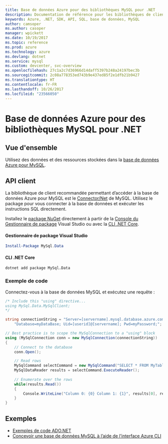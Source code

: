 ```yaml
---
title: Base de données Azure pour des bibliothèques MySQL pour .NET
description: Documentation de référence pour les bibliothèques de client .NET pour les bases de données Azure pour MySQL
keywords: Azure, .NET, SDK, API, SQL, base de données, MySQL
author: camsoper
ms.author: casoper
manager: wpickett
ms.date: 10/19/2017
ms.topic: reference
ms.prod: azure
ms.technology: azure
ms.devlang: dotnet
ms.service: mysql
ms.custom: devcenter, svc-overview
ms.openlocfilehash: 27c1a2c7d36966d14daff5397b248a24197bec3b
ms.sourcegitcommit: 2c08a778353ed743b9e437ed85f2e1dfb21b9427
ms.translationtype: HT
ms.contentlocale: fr-FR
ms.lasthandoff: 10/26/2017
ms.locfileid: "23566050"
---
```

# <a name="azure-database-for-mysql-libraries-for-net"></a>Base de données Azure pour des bibliothèques MySQL pour .NET

## <a name="overview"></a>Vue d'ensemble

Utilisez des données et des ressources stockées dans la [base de données Azure pour MySQL](/azure/mysql/overview).

## <a name="client-apis"></a>API client

La bibliothèque de client recommandée permettant d’accéder à la base de données Azure pour MySQL est le [Connector/Net](https://dev.mysql.com/doc/connector-net/en) de MySQL. Utilisez le package pour vous connecter à la base de données et exécuter les instructions SQL directement. 

Installez le [package NuGet](https://www.nuget.org/packages/MySql.Data) directement à partir de la [Console du Gestionnaire de package][PackageManager] Visual Studio ou avec la [CLI .NET Core][DotNetCLI].

#### <a name="visual-studio-package-manager"></a>Gestionnaire de package Visual Studio

```powershell
Install-Package MySql.Data
```

#### <a name="net-core-cli"></a>CLI .NET Core

```bash
dotnet add package MySql.Data
```

### <a name="code-example"></a>Exemple de code

Connectez-vous à la base de données MySQL et exécutez une requête :

```csharp
/* Include this "using" directive...
using MySql.Data.MySqlClient;
*/

string connectionString = "Server=[servername].mysql.database.azure.com; " +
    "Database=myDataBase; Uid=[userid]@[servername]; Pwd=myPassword;";

// Best practice is to scope the MySqlConnection to a "using" block
using (MySqlConnection conn = new MySqlConnection(connectionString))
{
    // Connect to the database
    conn.Open();

    // Read rows
    MySqlCommand selectCommand = new MySqlCommand("SELECT * FROM MyTable", conn);
    MySqlDataReader results = selectCommand.ExecuteReader();
    
    // Enumerate over the rows
    while(results.Read())
    {
        Console.WriteLine("Column 0: {0} Column 1: {1}", results[0], results[1]);
    }
}
```

## <a name="samples"></a>Exemples

- [Exemples de code ADO.NET](/dotnet/framework/data/adonet/ado-net-code-examples)
- [Concevoir une base de données MySQL à l’aide de l’interface Azure CLI](https://docs.microsoft.com/azure/mysql/tutorial-design-database-using-cli) 

[PackageManager]: https://docs.microsoft.com/nuget/tools/package-manager-console
[DotNetCLI]: https://docs.microsoft.com/dotnet/core/tools/dotnet-add-package
